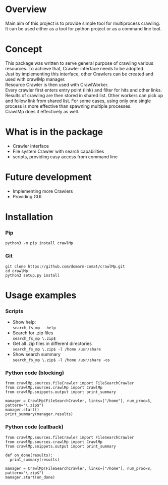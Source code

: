 # Overview #

Main aim of this project is to provide simple tool for multiprocess crawling.  
It can be used either as a tool for python project or as a command line tool.  

# Concept #

This package was written to serve general purpose of crawling various resources. 
To achieve that, Crawler interface needs to be adopted.  
Just by implementing this interface, other Crawlers can be created and used with crawlMp manager.  
Resource Crawler is then used with CrawlWorker.   
Every crawler first enters entry point (link) and filter for hits and other links.  
Results of crawling are then stored in shared list.
Other workers can pick up and follow link from shared list.
For some cases, using only one single process is more effective than spawning multiple processes.  
CrawlMp does it effectively as well.  

# What is in the package #

- Crawler interface
- File system Crawler with search capabilities
- scripts, providing easy access from command line 

# Future development #

- Implementing more Crawlers
- Providing GUI

# Installation #

### Pip ###
`python3 -m pip install crawlMp`

### Git ###
`git clone https://github.com/domarm-comat/crawlMp.git`  
`cd crawlMp`  
`python3 setup.py install`  

# Usage examples #

### Scripts ###

* Show help:  
  `search_fs_mp --help`
* Search for .zip files  
  `search_fs_mp \.zip$`
* Get all .zip files in different directories  
  `search_fs_mp \.zip$ -l /home /usr/share`
* Show search summary  
  `search_fs_mp \.zip$ -l /home /usr/share -os`

### Python code (blocking) ###

```
from crawlMp.sources.fileCrawler import FileSearchCrawler
from crawlMp.sources.crawlMp import CrawlMp
from crawlMp.snippets.output import print_summary

manager = CrawlMp(FileSearchCrawler, links=["/home"], num_proc=8, pattern="\.zip$")
manager.start()
print_summary(manager.results)
```

### Python code (callback) ###

```
from crawlMp.sources.fileCrawler import FileSearchCrawler
from crawlMp.sources.crawlMp import CrawlMp
from crawlMp.snippets.output import print_summary

def on_done(results):
  print_summary(results)

manager = CrawlMp(FileSearchCrawler, links=["/home"], num_proc=8, pattern="\.zip$")
manager.start(on_done)
```
